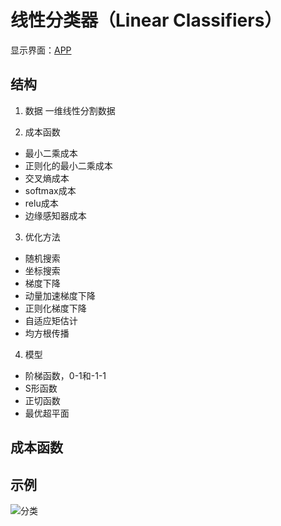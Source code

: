 # 线性分类器（Linear Classifiers）
显示界面：[APP](http://39.98.239.104:8503/)
## 结构
1. 数据
一维线性分割数据

2. 成本函数
- 最小二乘成本
- 正则化的最小二乘成本
- 交叉熵成本
- softmax成本
- relu成本
- 边缘感知器成本

3. 优化方法
- 随机搜索
- 坐标搜索
- 梯度下降
- 动量加速梯度下降
- 正则化梯度下降
- 自适应矩估计
- 均方根传播

4. 模型
- 阶梯函数，0-1和-1-1
- S形函数
- 正切函数
- 最优超平面

## 成本函数


## 示例
<kbd><img title="分类" src="https://github.com/TaiChiTiger/math-for-machine-learning---Machine-Learning-Insight-1/tree/main/optimization/images/cost_function_perspective.gif"></kbd><br/>
